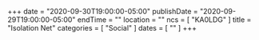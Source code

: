 +++
date = "2020-09-30T19:00:00-05:00"
publishDate = "2020-09-29T19:00:00-05:00"
endTime = ""
location = ""
ncs = [ "KA0LDG" ]
title = "Isolation Net"
categories = [ "Social" ]
dates = [ "" ]
+++
